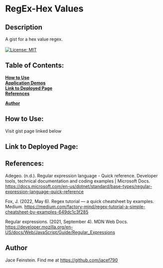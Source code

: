 # RegEx-Hex Values


## Description
A gist for a hex value regex. <br /> <br />
[![License: MIT](https://img.shields.io/badge/License-MIT-yellow.svg)](https://opensource.org/licenses/MIT)

## Table of Contents:

**[How to Use](#how-to-use)** <br />
**[Application Demos](#application-demos)** <br />
**[Link to Deployed Page](#link-to-deployed-page)** <br />
**[References](#references)** <br />

**[Author](#author)** <br />

## How to Use:
Visit gist page linked below

## 

## Link to Deployed Page:


## References:
Adegeo. (n.d.). Regular expression language - Quick reference. Developer tools, technical documentation and coding examples | Microsoft Docs. https://docs.microsoft.com/en-us/dotnet/standard/base-types/regular-expression-language-quick-reference

Fox, J. (2022, May 6). Regex tutorial — a quick cheatsheet by examples. Medium. https://medium.com/factory-mind/regex-tutorial-a-simple-cheatsheet-by-examples-649dc1c3f285

Regular expressions. (2021, September 4). MDN Web Docs. https://developer.mozilla.org/en-US/docs/Web/JavaScript/Guide/Regular_Expressions


## Author

Jace Feinstein. Find me at https://github.com/jacef790

